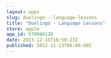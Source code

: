 ```yaml
---
layout: apps
slug: duolingo---language-lessons
title: "Duolingo - Language Lessons"
store: apple
app_id: 570060128
date: 2023-12-15T16:50:23Z
published: 2012-11-13T08:00:00Z
---
```

